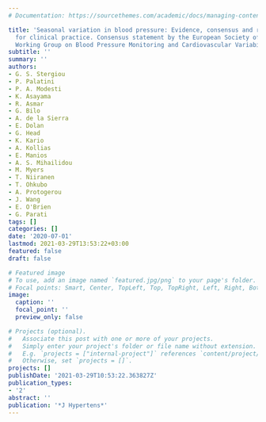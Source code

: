 ```yaml
---
# Documentation: https://sourcethemes.com/academic/docs/managing-content/

title: 'Seasonal variation in blood pressure: Evidence, consensus and recommendations
  for clinical practice. Consensus statement by the European Society of Hypertension
  Working Group on Blood Pressure Monitoring and Cardiovascular Variability'
subtitle: ''
summary: ''
authors:
- G. S. Stergiou
- P. Palatini
- P. A. Modesti
- K. Asayama
- R. Asmar
- G. Bilo
- A. de la Sierra
- E. Dolan
- G. Head
- K. Kario
- A. Kollias
- E. Manios
- A. S. Mihailidou
- M. Myers
- T. Niiranen
- T. Ohkubo
- A. Protogerou
- J. Wang
- E. O'Brien
- G. Parati
tags: []
categories: []
date: '2020-07-01'
lastmod: 2021-03-29T13:53:22+03:00
featured: false
draft: false

# Featured image
# To use, add an image named `featured.jpg/png` to your page's folder.
# Focal points: Smart, Center, TopLeft, Top, TopRight, Left, Right, BottomLeft, Bottom, BottomRight.
image:
  caption: ''
  focal_point: ''
  preview_only: false

# Projects (optional).
#   Associate this post with one or more of your projects.
#   Simply enter your project's folder or file name without extension.
#   E.g. `projects = ["internal-project"]` references `content/project/deep-learning/index.md`.
#   Otherwise, set `projects = []`.
projects: []
publishDate: '2021-03-29T10:53:22.363827Z'
publication_types:
- '2'
abstract: ''
publication: '*J Hypertens*'
---
```

